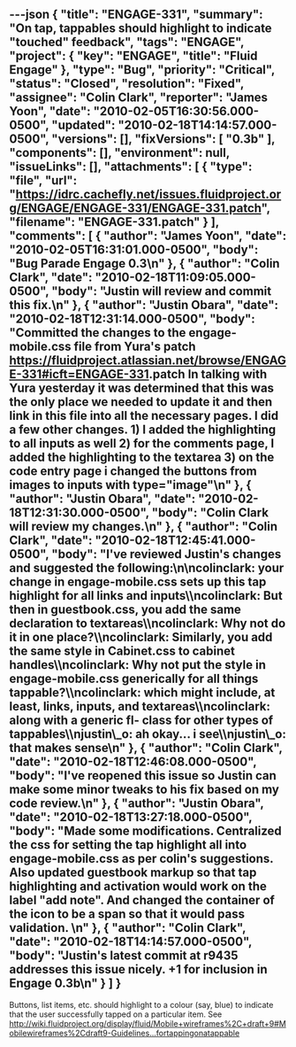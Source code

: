 ---json
{
  "title": "ENGAGE-331",
  "summary": "On tap, tappables should highlight to indicate \"touched\" feedback",
  "tags": "ENGAGE",
  "project": {
    "key": "ENGAGE",
    "title": "Fluid Engage"
  },
  "type": "Bug",
  "priority": "Critical",
  "status": "Closed",
  "resolution": "Fixed",
  "assignee": "Colin Clark",
  "reporter": "James Yoon",
  "date": "2010-02-05T16:30:56.000-0500",
  "updated": "2010-02-18T14:14:57.000-0500",
  "versions": [],
  "fixVersions": [
    "0.3b"
  ],
  "components": [],
  "environment": null,
  "issueLinks": [],
  "attachments": [
    {
      "type": "file",
      "url": "https://idrc.cachefly.net/issues.fluidproject.org/ENGAGE/ENGAGE-331/ENGAGE-331.patch",
      "filename": "ENGAGE-331.patch"
    }
  ],
  "comments": [
    {
      "author": "James Yoon",
      "date": "2010-02-05T16:31:01.000-0500",
      "body": "Bug Parade Engage 0.3\n"
    },
    {
      "author": "Colin Clark",
      "date": "2010-02-18T11:09:05.000-0500",
      "body": "Justin will review and commit this fix.\n"
    },
    {
      "author": "Justin Obara",
      "date": "2010-02-18T12:31:14.000-0500",
      "body": "Committed the changes to the engage-mobile.css file from Yura's patch <https://fluidproject.atlassian.net/browse/ENGAGE-331#icft=ENGAGE-331>.patch In talking with Yura yesterday it was determined that this was the only place we needed to update it and then link in this file into all the necessary pages. I did a few other changes. 1) I added the highlighting to all inputs as well 2) for the comments page, I added the highlighting to the textarea 3) on the code entry page i changed the buttons from images to inputs with type=\"image\"\n"
    },
    {
      "author": "Justin Obara",
      "date": "2010-02-18T12:31:30.000-0500",
      "body": "Colin Clark will review my changes.\n"
    },
    {
      "author": "Colin Clark",
      "date": "2010-02-18T12:45:41.000-0500",
      "body": "I've reviewed Justin's changes and suggested the following:\n\ncolinclark: your change in engage-mobile.css sets up this tap highlight for all links and inputs\\\ncolinclark: But then in guestbook.css, you add the same declaration to textareas\\\ncolinclark: Why not do it in one place?\\\ncolinclark: Similarly, you add the same style in Cabinet.css to cabinet handles\\\ncolinclark: Why not put the style in engage-mobile.css generically for all things tappable?\\\ncolinclark: which might include, at least, links, inputs, and textareas\\\ncolinclark: along with a generic fl- class for other types of tappables\\\njustin\\_o: ah okay... i see\\\njustin\\_o: that makes sense\n"
    },
    {
      "author": "Colin Clark",
      "date": "2010-02-18T12:46:08.000-0500",
      "body": "I've reopened this issue so Justin can make some minor tweaks to his fix based on my code review.\n"
    },
    {
      "author": "Justin Obara",
      "date": "2010-02-18T13:27:18.000-0500",
      "body": "Made some modifications. Centralized the css for setting the tap highlight all into engage-mobile.css as per colin's suggestions. Also updated guestbook markup so that tap highlighting and activation would work on the label \"add note\". And changed the container of the icon to be a span so that it would pass validation.&#x20;\n"
    },
    {
      "author": "Colin Clark",
      "date": "2010-02-18T14:14:57.000-0500",
      "body": "Justin's latest commit at r9435 addresses this issue nicely. +1 for inclusion in Engage 0.3b\n"
    }
  ]
}
---
Buttons, list items, etc. should highlight to a colour (say, blue) to indicate that the user successfully tapped on a particular item. See <http://wiki.fluidproject.org/display/fluid/Mobile+wireframes%2C+draft+9#Mobilewireframes%2Cdraft9-Guidelines...fortappingonatappable>

        